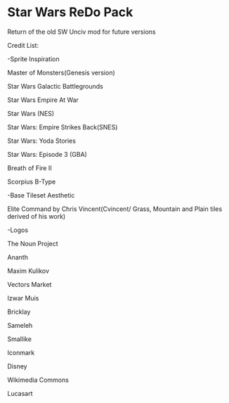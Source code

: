 # Star Wars ReDo Pack

Return of the old SW Unciv mod for future versions

Credit List:

-Sprite Inspiration

Master of Monsters(Genesis version)

Star Wars Galactic Battlegrounds

Star Wars Empire At War

Star Wars (NES)

Star Wars: Empire Strikes Back(SNES)

Star Wars: Yoda Stories

Star Wars: Episode 3 (GBA)

Breath of Fire II

Scorpius B-Type

-Base Tileset Aesthetic

Elite Command by Chris Vincent(Cvincent/ Grass, Mountain and Plain tiles derived of his work)

-Logos

The Noun Project

Ananth

Maxim Kulikov

Vectors Market

Izwar Muis

Bricklay

Sameleh

Smallike

Iconmark

Disney

Wikimedia Commons

Lucasart
